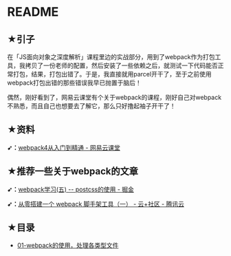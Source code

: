 # README

## ★引子

在「JS面向对象之深度解析」课程里边的实战部分，用到了webpack作为打包工具，我拷贝了一份老师的配置，然后安装了一些依赖之后，就测试一下代码能否正常打包，结果，打包出错了。于是，我直接就用parcel开干了，至于之前使用webpack打包出错的那些错误我早已抛置于脑后！

偶然，刚好看到了，网易云课堂有个关于webpack的课程，刚好自己对webpack不熟悉，而且自己也想要去了解它，那么只好撸起袖子开干了！

## ★资料

**➹：**[webpack4从入门到精通 - 网易云课堂](https://study.163.com/course/courseMain.htm?courseId=1209592947)

## ★推荐一些关于webpack的文章

**➹：**[webpack学习(五) -- postcss的使用 - 掘金](https://juejin.im/post/5cab0f6f6fb9a05e233caa3a)

**➹：**[从零搭建一个 webpack 脚手架工具（一） - 云+社区 - 腾讯云](https://cloud.tencent.com/developer/article/1549555)

## ★目录

- [01-webpack的使用，处理各类型文件](./01.md)



